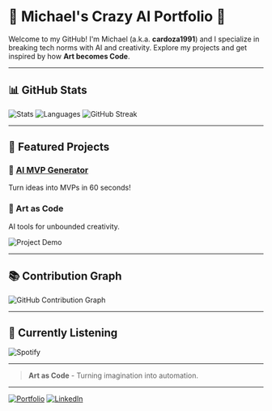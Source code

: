 # 🚀 Michael's Crazy AI Portfolio 🌌

Welcome to my GitHub! I'm Michael (a.k.a. **cardoza1991**) and I specialize in breaking tech norms with AI and creativity. Explore my projects and get inspired by how **Art becomes Code**.

---

## 📊 GitHub Stats
![Stats](https://github-readme-stats.vercel.app/api?username=cardoza1991&show_icons=true&theme=radical)
![Languages](https://github-readme-stats.vercel.app/api/top-langs/?username=cardoza1991&layout=compact&theme=radical)
![GitHub Streak](https://github-readme-streak-stats.herokuapp.com/?user=cardoza1991&theme=radical)

---

## 🌌 Featured Projects
### 🚀 [AI MVP Generator](https://chatgpt.com/g/g-678b18a3aa7081919ae0a8345ad10cd9-launch-pad-assistant)
Turn ideas into MVPs in 60 seconds!

### 🎨 Art as Code
AI tools for unbounded creativity.

![Project Demo](./assets/demo.gif)

---

## 📚 Contribution Graph
![GitHub Contribution Graph](https://activity-graph.herokuapp.com/graph?username=cardoza1991&theme=react-dark)

---

## 🎵 Currently Listening
![Spotify]([https://spotify-github-profile.vercel.app/api/view?uid=your_spotify_uid&cover_image=true&theme=default](https://open.spotify.com/playlist/3kKtLESGtMJGT4XDn6VPVu))

---

> **Art as Code** - Turning imagination into automation.

---

[![Portfolio](https://img.shields.io/badge/Portfolio-Visit-brightgreen?style=for-the-badge)](https://cardozaservices.com)
[![LinkedIn](https://img.shields.io/badge/LinkedIn-Connect-blue?style=for-the-badge)](https://linkedin.com/in/michael-cardoza)
